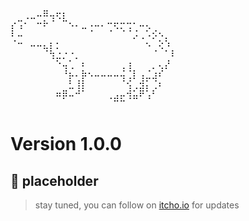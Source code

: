 <pre>
⠀⠀⢀⣀⠤⠿⢤⢖⡆⠀⠀⠀⠀⠀⠀⠀⠀⠀⠀⠀⠀⠀⠀⠀⠀⠀
⡔⢩⠂⠀⠒⠗⠈⠀⠉⠢⠄⣀⠠⠤⠄⠒⢖⡒⢒⠂⠤⢄⠀⠀⠀⠀
⠇⠤⠀⠀⠀⠀⠀⠀⠀⠀⠀⠀⠈⠀⠀⠈⠀⠈⠈⡨⢀⠡⡪⠢⡀⠀
⠈⠒⠀⠤⠤⣄⡆⡂⠀⠀⠀⠀⠀⠀⠀⠀⠀⠀⠀⠀⠀⠢⠀⢕⠱⠀
⠀⠀⠀⠀⠀⠈⢳⣐⡐⠐⡀⠀⠀⠀⠀⠀⠀⠀⠀⠀⠀⠀⠈⠀⠁⠇
⠀⠀⠀⠀⠀⠀⠀⠑⢤⢁⠀⠆⠀⠀⠀⠀⠀⢀⢰⠀⠀⠀⡀⢄⡜⠀
⠀⠀⠀⠀⠀⠀⠀⠀⠘⡦⠄⡷⠢⠤⠤⠤⠤⢬⢈⡇⢠⣈⣰⠎⠀⠀
⠀⠀⠀⠀⠀⠀⠀⠀⠀⣃⢸⡇⠀⠀⠀⠀⠀⠈⢪⢀⣺⡅⢈⠆⠀⠀
⠀⠀⠀⠀⠀⠀⠀⠶⡿⠤⠚⠁⠀⠀⠀⢀⣠⡤⢺⣥⠟⢡⠃⠀⠀⠀
⠀⠀⠀⠀⠀⠀⠀⠀⠀⠀⠀⠀⠀⠀⠀⠀⠉⠉⠀⠀⠀
</pre>
# Version 1.0.0

## 🌱 placeholder

> stay tuned, you can follow on [itcho.io](https://codabool.itch.io) for updates
